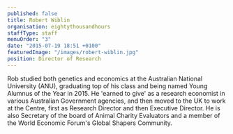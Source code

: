 ```yaml
---
published: false
title: Robert Wiblin
organisation: eightythousandhours
staffType: staff
menuOrder: "3"
date: "2015-07-19 18:51 +0100"
featuredImage: "/images/robert-wiblin.jpg"
position: Director of Research
---
```



Rob studied both genetics and economics at the Australian National University (ANU), graduating top of his class and being named Young Alumnus of the Year in 2015. He 'earned to give' as a research economist in various Australian Government agencies, and then moved to the UK to work at the Centre, first as Research Director and then Executive Director. He is also Secretary of the board of Animal Charity Evaluators and a member of the World Economic Forum's Global Shapers Community.
